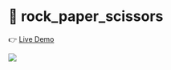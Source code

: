 # 🌱 rock_paper_scissors

👉 [Live Demo](https://thanh-luan-nguyen.github.io/rock-paper-scissors/)

<img src="https://github.com/thanh-luan-nguyen/thanh-luan-nguyen/blob/main/project_preview_gifs/theOdinProject/Rock%20Paper%20Scissors.gif"/>
